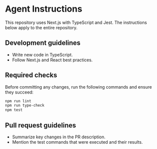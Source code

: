 # Agent Instructions

This repository uses Next.js with TypeScript and Jest. The instructions below apply to the entire repository.

## Development guidelines
- Write new code in TypeScript.
- Follow Next.js and React best practices.

## Required checks
Before committing any changes, run the following commands and ensure they succeed:

```bash
npm run lint
npm run type-check
npm test
```

## Pull request guidelines
- Summarize key changes in the PR description.
- Mention the test commands that were executed and their results.
